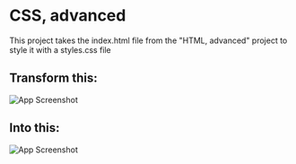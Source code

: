 
# CSS, advanced

This project takes the index.html file from the "HTML, advanced" project to style it with a styles.css file

## Transform this:

![App Screenshot](https://i.ibb.co/HCX03YZ/index.png)

## Into this:

![App Screenshot](https://s3.eu-west-3.amazonaws.com/hbtn.intranet/uploads/medias/2021/4/1f4cd63ecc3a8c03b0f4309b74aca179e225aabf.jpg?X-Amz-Algorithm=AWS4-HMAC-SHA256&X-Amz-Credential=AKIA4MYA5JM5DUTZGMZG%2F20230802%2Feu-west-3%2Fs3%2Faws4_request&X-Amz-Date=20230802T123149Z&X-Amz-Expires=86400&X-Amz-SignedHeaders=host&X-Amz-Signature=f07f7f94917c02b347131fdc2cac96b566a97012923656ad5cde35b04a076d8b)

